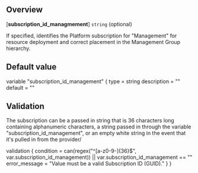 ## Overview 
[**subscription_id_managmement**] `string` (optional)

If specified, identifies the Platform subscription for \"Management\" for resource deployment and correct placement in the Management Group hierarchy.

## Default value

variable "subscription_id_management" {
  type        = string
  description = ""
  default     = ""
  
## Validation
The subscription can be a passed in string that is 36 characters long containing alphanumeric characters, a string passed in through the variable "subscription_id_management", or an empty white string in the event that it's pulled in from the provider/ 

  validation {
    condition     = can(regex("^[a-z0-9-]{36}$", var.subscription_id_management)) || var.subscription_id_management == ""
    error_message = "Value must be a valid Subscription ID (GUID)."
  }
}
